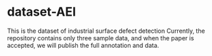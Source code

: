 # dataset-AEI

This is the dataset of industrial surface defect detection
Currently, the repository contains only three sample data, and when the paper is accepted, we will publish the full annotation and data.

